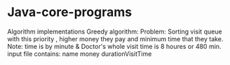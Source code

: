 # Java-core-programs
Algorithm implementations 
Greedy algorithm:
Problem:
Sorting visit queue with this priority , higher money they pay and minimum time that they take.
Note: time is by minute & Doctor's whole visit time is 8 houres or 480 min.
input file contains:
name money durationVisitTime
